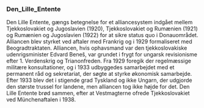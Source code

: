 ### Den_Lille_Entente


Den Lille Entente, gængs betegnelse for et alliancesystem indgået mellem Tjekkoslovakiet og Jugoslavien (1920), Tjekkoslovakiet og Rumænien (1921) og Rumænien og Jugoslavien (1922) for at sikre status quo i Donauområdet. Alliancen blev styrket ved aftaler med Frankrig og i 1929 formaliseret med Beogradtraktaten. Alliancen, hvis ophavsmand var den tjekkoslovakiske udenrigsminister Edvard Beneš, var grundet i frygt for ungarsk revisionisme efter 1. Verdenskrig og Trianonfreden. Fra 1929 foregik der regelmæssige militære konsultationer, og i 1933 udbyggedes samarbejdet med et permanent råd og sekretariat, der søgte at styrke økonomisk samarbejde. Efter 1933 blev det i stigende grad Tyskland og ikke Ungarn, der udgjorde den største trussel for landene, men alliancen tog ikke højde for det. Den Lille Entente brød sammen, efter at Vestmagterne ofrede Tjekkoslovakiet ved Münchenaftalen i 1938.